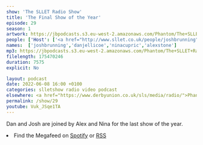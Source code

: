 ```yaml
---
show: 'The SLLET Radio Show'
title: 'The Final Show of the Year'
episode: 29
season: 1
artwork: https://jbpodcasts.s3.eu-west-2.amazonaws.com/Phantom/The+SLLET+Radio+Show/2021-09-27+-+SLLET+radio+square.png
people: ['Host': ['<a href="http://www.sllet.co.uk/people/joshbrunning">Josh Brunning</a>', '<a href="http://www.sllet.co.uk/people/danjellicoe">Dan Jellicoe</a>'], 'Guests':['<a href="http://www.sllet.co.uk/people/ninacupric">Nina Ćuprić</a>','<a href="http://www.sllet.co.uk/people/alexstone">Alex Stone</a>']]
names:  ['joshbrunning','danjellicoe','ninacupric','alexstone']
mp3: https://jbpodcasts.s3.eu-west-2.amazonaws.com/Phantom/The+SLLET+Radio+Show/2022-06-08+-+29.mp3
filelength: 175470246
duration: 7575
explicit: No

layout: podcast
date: 2022-06-08 16:00 +0100
categories: slletshow radio video podcast
elsewhere: <a href="https://www.derbyunion.co.uk/sls/media/radio/">Phantom Media</a>
permalink: /show/29
youtube: Vuk_JSqe1TA
---
```


Dan and Josh are joined by Alex and Nina for the last show of the year.

<li>Find the Megafeed on <a href="https://open.spotify.com/show/1WGc6YCF3UfAL7E62gHLAS?si=eff5901deb8d498e">Spotify</a> or <a href="https://anchor.fm/s/849e58ac/podcast/rss">RSS</a></li>
